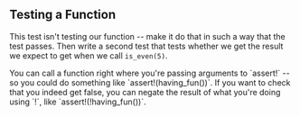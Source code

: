 ## Testing a Function

This test isn't testing our function -- make it do that in such a way that the test passes.
Then write a second test that tests whether we get the result we expect to get when we call `is_even(5)`.

<div class="hint">
  You can call a function right where you're passing arguments to `assert!` -- so you could do something like `assert!(having_fun())`.
  If you want to check that you indeed get false, you can negate the result of what you're doing using `!`, like `assert!(!having_fun())`.
</div>
